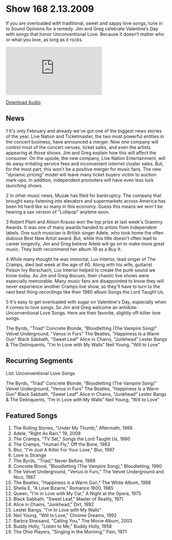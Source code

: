 # Show 168 2.13.2009
If you are overloaded with traditional, sweet and sappy love songs, tune in to Sound Opinions for a remedy. Jim and Greg celebrate Valentine’s Day with songs that honor Unconventional Love. Because it doesn’t matter who or what you love, as long as it rocks.

![main image](http://www.soundopinions.org/images/lovesongs/x.php)

[Download Audio](http://audio.soundopinions.org/streams/2009/02/so_20090213.m3u)

## News
1 It's only February and already we've got one of the biggest news stories of the year. Live Nation and Ticketmaster, the two most powerful entities in the concert business, have announced a merger. Now one company will control most of the concert venues, ticket sales, and even the artists appearing at those shows. Jim and Greg explain how this will affect the consumer. On the upside, the new company, Live Nation Entertainment, will do away irritating service fees and inconvenient internet cluster sales. But, for the most part, this won't be a positive merger for music fans. The new "dynamic pricing" model will leave many ticket buyers victim to auction mark-ups. In addition, independent promoters will have even less luck launching shows.

2 In other music news, Muzak has filed for bankruptcy. The company that brought easy-listening into elevators and supermarkets across America has been hit hard like so many in this economy. Guess this means we won't be hearing a sax version of "Lollipop" anytime soon.

3 Robert Plant and Alison Krauss won the top prize at last week's Grammy Awards. It was one of many awards handed to artists from independent labels. One such musician is British singer Adele, who took home the often dubious Best New Artist award. But, while this title doesn't often lead to career longevity, Jim and Greg believe Adele will go on to make more great music. They both recommend her album 19 as a Buy It.

4 While many thought he was immortal, Lux Interior, lead singer of The Cramps, died last week at the age of 60. Along with his wife, guitarist Poison Ivy Rorschach, Lux Interior helped to create the punk sound we know today. As Jim and Greg discuss, their chaotic live shows were especially memorable. Many music fans are disappointed to know they will never experience another Cramps live show, so they'll have to turn to the next best thing-recordings like their 1980 album Songs the Lord Taught Us. 

5 It's easy to get overloaded with sugar on Valentine's Day, especially when it comes to love songs. So Jim and Greg welcome an antidote: Unconventional Love Songs. Here are their favorite, slightly off-kilter love songs.

The Byrds, "Triad"
Concrete Blonde, "Bloodletting (The Vampire Song)"
Velvet Underground, "Venus in Furs"
The Beatles, "Happiness Is a Warm Gun"
Black Sabbath, "Sweet Leaf"
Alice in Chains, "Junkhead"
Lester Bangs & The Delinquents, "I'm In Love with My Walls"
Neil Young, "Will to Love"

## Recurring Segments
List: Unconventional Love Songs

The Byrds, “Triad”
Concrete Blonde, “Bloodletting (The Vampire Song)”
Velvet Underground, “Venus in Furs”
The Beatles, “Happiness Is a Warm Gun”
Black Sabbath, “Sweet Leaf”
Alice in Chains, “Junkhead”
Lester Bangs & The Delinquents, “I’m In Love with My Walls”
Neil Young, “Will to Love”


## Featured Songs
1. The Rolling Stones, "Under My Thumb," Aftermath, 1966
2. Adele, "Right As Rain," 19, 2008
3. The Cramps, "TV Set," Songs the Lord Taught Us, 1980
4. The Cramps, "Human Fly," Off the Bone, 1983
5. Blur, "I'm Just A Killer For Your Love," Blur, 1997
6. Love is Strange
7. The Byrds, "Triad," Never Before, 1989
8. Concrete Blond, "Bloodletting (The Vampire Song)," Bloodletting, 1990
9. The Velvet Underground, "Venus in Furs," The Velvet Underground and Nico, 1967
10. The Beatles, "Happiness is a Warm Gun," The White Album, 1968
11. Sheila E, "A Love Bizarre," Romance 1600, 1985
12. Queen, "I'm in Love with My Car," A Night at the Opera, 1975
13. Black Sabbath, "Sweet Leaf," Master of Reality, 1971
14. Alice in Chains, "Junkhead," Dirt, 1992
15. Lester Bangs, "I'm In Love with My Walls" 
16. Neil Young, "Will to Love," Chrome Dreams, 1992
17. Barbra Streisand, "Calling You," The Movie Album, 2003
18. Buddy Holly, "Listen to Me," Buddy Holly, 1958
19. The Ohio Players, "Singing in the Morning," Pain, 1971
